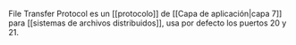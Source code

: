 File Transfer Protocol es un [[protocolo]] de [[Capa de aplicación|capa 7]] para [[sistemas de archivos distribuidos]], usa por defecto los puertos 20 y 21.